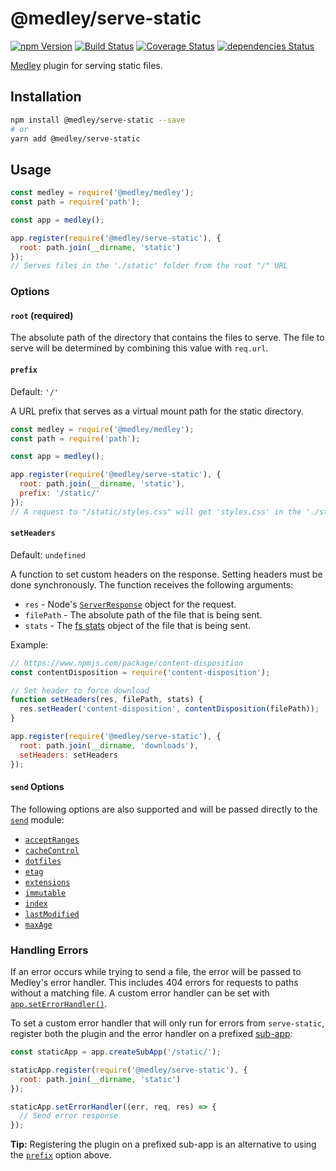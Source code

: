 # @medley/serve-static

[![npm Version](https://img.shields.io/npm/v/@medley/serve-static.svg)](https://www.npmjs.com/package/@medley/serve-static)
[![Build Status](https://travis-ci.org/medleyjs/serve-static.svg?branch=master)](https://travis-ci.org/medleyjs/serve-static)
[![Coverage Status](https://coveralls.io/repos/github/medleyjs/serve-static/badge.svg?branch=master)](https://coveralls.io/github/medleyjs/serve-static?branch=master)
[![dependencies Status](https://img.shields.io/david/medleyjs/serve-static.svg)](https://david-dm.org/medleyjs/serve-static)

[Medley](https://www.npmjs.com/package/@medley/medley) plugin for serving static files.

## Installation

```sh
npm install @medley/serve-static --save
# or
yarn add @medley/serve-static
```

## Usage

```js
const medley = require('@medley/medley');
const path = require('path');

const app = medley();

app.register(require('@medley/serve-static'), {
  root: path.join(__dirname, 'static')
});
// Serves files in the './static' folder from the root "/" URL
```

### Options

#### `root` (required)

The absolute path of the directory that contains the files to serve. The
file to serve will be determined by combining this value with `req.url`.

#### `prefix`

Default: `'/'`

A URL prefix that serves as a virtual mount path for the static directory.

```js
const medley = require('@medley/medley');
const path = require('path');

const app = medley();

app.register(require('@medley/serve-static'), {
  root: path.join(__dirname, 'static'),
  prefix: '/static/'
});
// A request to "/static/styles.css" will get 'styles.css' in the './static' folder
```

#### `setHeaders`

Default: `undefined`

A function to set custom headers on the response. Setting headers must be done
synchronously. The function receives the following arguments:

+ `res` - Node's [`ServerResponse`](https://nodejs.org/api/http.html#http_class_http_serverresponse) object for the request.
+ `filePath` - The absolute path of the file that is being sent.
+ `stats` - The [fs stats](https://nodejs.org/api/fs.html#fs_class_fs_stats) object of the file that is being sent.

Example:

```js
// https://www.npmjs.com/package/content-disposition
const contentDisposition = require('content-disposition');

// Set header to force download
function setHeaders(res, filePath, stats) {
  res.setHeader('content-disposition', contentDisposition(filePath));
}

app.register(require('@medley/serve-static'), {
  root: path.join(__dirname, 'downloads'),
  setHeaders: setHeaders
});
```

#### `send` Options

The following options are also supported and will be passed directly to the
[`send`](https://www.npmjs.com/package/send) module:

+ [`acceptRanges`](https://www.npmjs.com/package/send#acceptranges)
+ [`cacheControl`](https://www.npmjs.com/package/send#cachecontrol)
+ [`dotfiles`](https://www.npmjs.com/package/send#dotfiles)
+ [`etag`](https://www.npmjs.com/package/send#etag)
+ [`extensions`](https://www.npmjs.com/package/send#extensions)
+ [`immutable`](https://www.npmjs.com/package/send#immutable)
+ [`index`](https://www.npmjs.com/package/send#index)
+ [`lastModified`](https://www.npmjs.com/package/send#lastmodified)
+ [`maxAge`](https://www.npmjs.com/package/send#maxage)

### Handling Errors

If an error occurs while trying to send a file, the error will be passed to Medley's error handler.
This includes 404 errors for requests to paths without a matching file. A custom error handler can
be set with [`app.setErrorHandler()`](https://github.com/medleyjs/medley/blob/master/docs/App.md#set-error-handler).

To set a custom error handler that will only run for errors from `serve-static`,
register both the plugin and the error handler on a prefixed
[sub-app](https://github.com/medleyjs/medley/blob/master/docs/App.md#createsubapp):

```js
const staticApp = app.createSubApp('/static/');

staticApp.register(require('@medley/serve-static'), {
  root: path.join(__dirname, 'static')
});

staticApp.setErrorHandler((err, req, res) => {
  // Send error response
});
```

**Tip:** Registering the plugin on a prefixed sub-app is an alternative to using
the [`prefix`](#prefix) option above.
